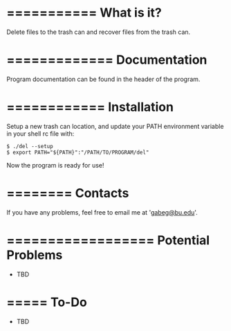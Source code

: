 ===========
What is it?
===========

Delete files to the trash can and recover files from the trash can.



=============
Documentation
=============

Program documentation can be found in the header of the program.



============
Installation
============

Setup a new trash can location, and update your PATH environment variable in your 
shell rc file with:
    
    $ ./del --setup
    $ export PATH="${PATH}":"/PATH/TO/PROGRAM/del"

Now the program is ready for use!



========
Contacts
========

If you have any problems, feel free to email me at 'gabeg@bu.edu'.



==================
Potential Problems
==================

- TBD



=====
To-Do
=====

- TBD
